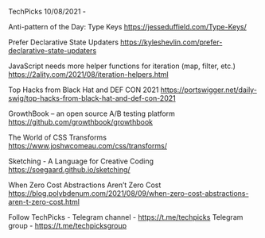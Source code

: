 TechPicks 10/08/2021 -

Anti-pattern of the Day: Type Keys
https://jesseduffield.com/Type-Keys/

Prefer Declarative State Updaters
https://kyleshevlin.com/prefer-declarative-state-updaters

JavaScript needs more helper functions for iteration (map, filter, etc.)
https://2ality.com/2021/08/iteration-helpers.html

Top Hacks from Black Hat and DEF CON 2021
https://portswigger.net/daily-swig/top-hacks-from-black-hat-and-def-con-2021

GrowthBook – an open source A/B testing platform
https://github.com/growthbook/growthbook

The World of CSS Transforms
https://www.joshwcomeau.com/css/transforms/

Sketching - A Language for Creative Coding
https://soegaard.github.io/sketching/

When Zero Cost Abstractions Aren’t Zero Cost
https://blog.polybdenum.com/2021/08/09/when-zero-cost-abstractions-aren-t-zero-cost.html

Follow TechPicks -
Telegram channel - https://t.me/techpicks
Telegram group - https://t.me/techpicksgroup